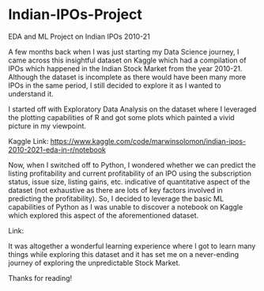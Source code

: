# Indian-IPOs-Project
EDA and ML Project on Indian IPOs 2010-21

A few months back when I was just starting my Data Science journey, I came across this insightful dataset on Kaggle which had a compilation of IPOs which happened in the Indian Stock Market from the year 2010-21. Although the dataset is incomplete as there would have been many more IPOs in the same period, I still decided to explore it as I wanted to understand it. 

I started off with Exploratory Data Analysis on the dataset where I leveraged the plotting capabilities of R and got some plots which painted a vivid picture in my viewpoint.

Kaggle Link: https://www.kaggle.com/code/marwinsolomon/indian-ipos-2010-2021-eda-in-r/notebook

Now, when I switched off to Python, I wondered whether we can predict the listing profitability and current profitability of an IPO using the subscription status, issue size, listing gains, etc. indicative of quantitative aspect of the dataset (not exhaustive as there are lots of key factors involved in predicting the profitability). So, I decided to leverage the basic ML capabilities of Python as I was unable to discover a notebook on Kaggle which explored this aspect of the aforementioned dataset.

Link: 

It was altogether a wonderful learning experience where I got to learn many things while exploring this dataset and it has set me on a never-ending journey of exploring the unpredictable Stock Market.

Thanks for reading!
